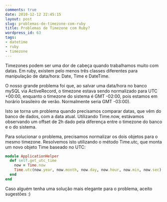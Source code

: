 ```yaml
---
comments: true
date: 2010-12-12 22:45:15
layout: post
slug: problemas-de-timezone-com-ruby
title: Problemas de Timezone com Ruby?
wordpress_id: 63
tags:
- datetime
- ruby
- timezone
---
```


Timezones podem ser uma dor de cabeça quando trabalhamos muito com datas. Em ruby, existem pelo menos três classes diferentes para manipulação de data/hora: Date, Time e DateTime.

O nosso grande problema foi que, ao salvar uma data/hora no banco mySQL via ActiveRecord, o timezone estava sendo normalizado para UTC +00:00, enquanto o timezone do sistema é GMT -02:00, pois estamos em horário brasileiro de verão. Normalmente seria GMT -03:00).

Isto se torna um problema quando precisamos comparar datas, que vêm do banco de dados, com a data atual. Utilizando Time.now, estávamos observando um offset de 2h dado pela diferença entre o timezone do banco e o do sistema.

Para solucionar o problema, precisamos normalizar os dois objetos para o mesmo timezone. Resolvemos isto utilizando o método Time.utc, que monta um novo objeto Time baseado no UTC:

``` ruby
module ApplicationHelper
  def self.get_utc_time
    now = Time.now
    Time.utc(now.year, now.month, now.day, now.hour, now.min, now.sec)
  end
end
```

Caso alguém tenha uma solução mais elegante para o problema, aceito sugestões :)
